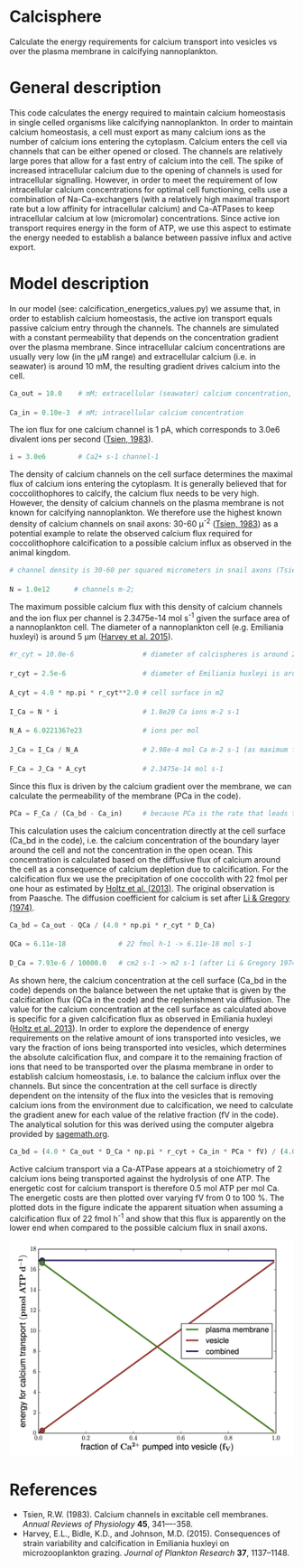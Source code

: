 # Calcisphere
Calculate the energy requirements for calcium transport into vesicles vs over the 
plasma membrane in calcifying nannoplankton.

# General description
This code calculates the energy required to maintain calcium homeostasis in single 
celled organisms like calcifying nannoplankton. In order to maintain calcium 
homeostasis, a cell must export as many calcium ions as the number of calcium ions entering the cytoplasm. 
Calcium enters the cell via channels that can be either opened or closed. The 
channels are relatively large pores that allow for a fast entry of calcium into 
the cell. The spike of increased intracellular calcium due to the opening of channels 
is used for intracellular signalling. However, in order to meet the requirement of 
low intracellular calcium concentrations for optimal cell functioning, 
cells use a combination of Na-Ca-exchangers (with a relatively high maximal 
transport rate but a low affinity for intracellular calcium) and Ca-ATPases to keep intracellular 
calcium at low (micromolar) concentrations. Since active ion transport requires energy 
in the form of ATP, we use this aspect to estimate the energy needed to establish a 
balance between passive influx and active export.

# Model description
In our model (see: calcification_energetics_values.py) we assume that, in order to establish calcium homeostasis, the active 
ion transport equals passive calcium entry through the channels. The channels are 
simulated with a constant permeability that depends on the concentration gradient over 
the plasma membrane. Since intracellular calcium concentrations are usually very low (in the 
&mu;M range) and extracellular calcium (i.e. in seawater) is around 10 mM, the resulting gradient 
drives calcium into the cell.

```python
Ca_out = 10.0    # mM; extracellular (seawater) calcium concentration, remember: 10 mM = 10e-3 mol L-1 

Ca_in = 0.10e-3  # mM; intracellular calcium concentration
```

The ion flux for one calcium channel is 1 pA, which corresponds to 3.0e6 divalent ions per second ([Tsien, 1983](https://www.annualreviews.org/doi/10.1146/annurev.ph.45.030183.002013)).

```python
i = 3.0e6        # Ca2+ s-1 channel-1
```

The density of calcium channels on the cell surface  determines the maximal flux 
of calcium ions entering the cytoplasm. It is generally believed that for coccolithophores 
to calcify, the calcium flux needs to be very high. However, the density of calcium 
channels on the plasma membrane is not known for calcifying nannoplankton. We 
therefore use the highest known density of calcium channels on snail axons: 30-60 &mu;<sup>-2</sup> ([Tsien, 1983](https://www.annualreviews.org/doi/10.1146/annurev.ph.45.030183.002013)) 
as a potential example to relate the observed calcium flux required for coccolithophore 
calcification to a possible calcium influx as observed in the animal kingdom.


```python
# channel density is 30-60 per squared micrometers in snail axons (Tsien 1983)

N = 1.0e12      # channels m-2; 
```

The maximum possible calcium flux with this density of calcium channels and the ion 
flux per channel is 2.3475e-14 mol s<sup>-1</sup> given the surface area of a nannoplankton cell. The diameter of a nannoplankton cell (e.g. Emiliania huxleyi) is around 5 &mu;m ([Harvey et al. 2015](https://academic.oup.com/plankt/article/37/6/1137/2380147)).

```python
#r_cyt = 10.0e-6                 # diameter of calcispheres is around 20 micrometers

r_cyt = 2.5e-6                   # diameter of Emiliania huxleyi is around 5 micrometers (Harvey et al 2015)

A_cyt = 4.0 * np.pi * r_cyt**2.0 # cell surface in m2

I_Ca = N * i                     # 1.8e20 Ca ions m-2 s-1

N_A = 6.0221367e23               # ions per mol

J_Ca = I_Ca / N_A                # 2.98e-4 mol Ca m-2 s-1 (as maximum flux)

F_Ca = J_Ca * A_cyt              # 2.3475e-14 mol s-1
```

Since this flux is driven by the calcium gradient over the membrane, we can calculate 
the permeability of the membrane (PCa in the code).

```python
PCa = F_Ca / (Ca_bd - Ca_in)     # because PCa is the rate that leads to this flux given the ion gradient
```

This calculation uses the calcium concentration directly at the cell surface (Ca_bd in the code), 
i.e. the calcium concentration of the boundary layer around the cell and not the 
concentration in the open ocean. This concentration is calculated based on the 
diffusive flux of calcium around the cell as a consequence of calcium depletion 
due to calcification. For the calcification flux we use the precipitation of one 
coccolith with 22 fmol per one hour as estimated by [Holtz et al. (2013)](https://onlinelibrary.wiley.com/doi/full/10.1111/jpy.12052). The original 
observation is from Paasche. The diffusion coefficient for calcium is set after 
[Li & Gregory (1974)](https://www.sciencedirect.com/science/article/pii/0016703774901458).

```python
Ca_bd = Ca_out - QCa / (4.0 * np.pi * r_cyt * D_Ca)

QCa = 6.11e-18             # 22 fmol h-1 -> 6.11e-18 mol s-1

D_Ca = 7.93e-6 / 10000.0   # cm2 s-1 -> m2 s-1 (after Li & Gregory 1974)
```

As shown here, the calcium concentration at the cell surface (Ca_bd in the code) depends on 
the balance between the net uptake that is given by the calcification flux 
(QCa in the code) and the replenishment via diffusion. The value for the calcium concentration 
at the cell surface as calculated above is specific for a given 
calcification flux as observed in Emiliania huxleyi ([Holtz et al. 2013](https://onlinelibrary.wiley.com/doi/full/10.1111/jpy.12052)). In order 
to explore the dependence of energy requirements on the relative amount 
of ions transported into vesicles, we vary the fraction of ions being transported 
into vesicles, which determines the absolute calcification flux, and compare it to 
the remaining fraction of ions that need to be transported over the plasma membrane 
in order to establish calcium homeostasis, i.e. to balance the calcium influx over 
the channels. But since the concentration at the cell surface is directly dependent 
on the intensity of the flux into the vesicles that is removing calcium ions from 
the environment due to calcification, we need to calculate the gradient anew for 
each value of the relative fraction (fV in the code). The analytical solution for this was derived 
using the computer algebra provided by [sagemath.org](https://www.sagemath.org).

```python
Ca_bd = (4.0 * Ca_out * D_Ca * np.pi * r_cyt + Ca_in * PCa * fV) / (4.0 * D_Ca * np.pi * r_cyt + PCa * fV)
```

Active calcium transport via a Ca-ATPase appears at a stoichiometry of 2 calcium 
ions being transported against the hydrolysis of one ATP. The energetic cost 
for calcium transport is therefore 0.5 mol ATP per mol Ca. The energetic costs are 
then plotted over varying fV from 0 to 100 %. The plotted dots in the figure indicate the apparent 
situation when assuming a calcification flux of 22 fmol h<sup>-1</sup> and show that this flux 
is apparently on the lower end when compared to the possible calcium flux in snail axons.


<p align="center">
  <img src="SF8n.png" width="600">
</p>

# References
* Tsien, R.W. (1983). Calcium channels in excitable cell membranes. *Annual Reviews of Physiology* **45**, 341—-358.
* Harvey, E.L., Bidle, K.D., and Johnson, M.D. (2015). Consequences of strain variability and calcification in Emiliania huxleyi on microzooplankton grazing. *Journal of Plankton Research* **37**, 1137–1148.

